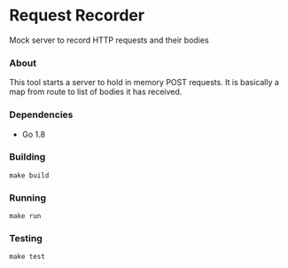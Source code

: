 Request Recorder
================

Mock server to record HTTP requests and their bodies

### About

This tool starts a server to hold in memory POST requests. It is basically a map from route to list of bodies it has received. 

### Dependencies
* Go 1.8

### Building
```
make build
```

### Running
```
make run
```

### Testing
```
make test
```
